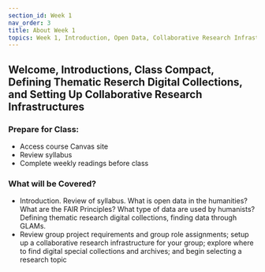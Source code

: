 ```yaml
---
section_id: Week 1
nav_order: 3
title: About Week 1
topics: Week 1, Introduction, Open Data, Collaborative Research Infrastructure
---
```

## Welcome, Introductions, Class Compact, Defining Thematic Reserch Digital Collections, and Setting Up Collaborative Research Infrastructures

### Prepare for Class: 
- Access course Canvas site 
- Review syllabus
- Complete weekly readings before class

### What will be Covered?
- Introduction. Review of syllabus. What is open data in the humanities? What are the FAIR Principles? What type of data are used by humanists? Defining thematic research digital collections, finding data through GLAMs.
- Review group project requirements and group role assignments; setup up a collaborative research infrastructure for your group; explore where to find digital special collections and archives; and begin selecting a research topic
